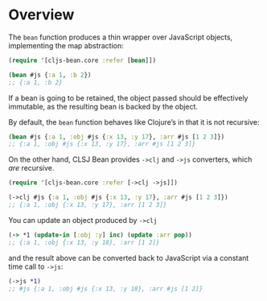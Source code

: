 # Overview

The `bean` function produces a thin wrapper over JavaScript objects, implementing the map abstraction:

```clojure
(require '[cljs-bean.core :refer [bean]])

(bean #js {:a 1, :b 2})
;; {:a 1, :b 2}
```

If a bean is going to be retained, the object passed 
should be effectively immutable, as the resulting bean is backed by the object.

By default, the `bean` function behaves like Clojure’s in that it is not recursive:

```clojure
(bean #js {:a 1, :obj #js {:x 13, :y 17}, :arr #js [1 2 3]})
;; {:a 1, :obj #js {:x 13, :y 17}, :arr #js [1 2 3]}
```

On the other hand, CLSJ Bean provides `->clj` and `->js` converters, which _are_ recursive.

```clojure
(require '[cljs-bean.core :refer [->clj ->js]])

(->clj #js {:a 1, :obj #js {:x 13, :y 17}, :arr #js [1 2 3]})
;; {:a 1, :obj {:x 13, :y 17}, :arr [1 2 3]}
```

You can update an object produced by `->clj` 

```clojure
(-> *1 (update-in [:obj :y] inc) (update :arr pop))
;; {:a 1, :obj {:x 13, :y 18}, :arr [1 2]}
```

and the result above can be converted back to JavaScript via a constant time call to `->js`:

```clojure
(->js *1)
;; #js {:a 1, :obj #js {:x 13, :y 18}, :arr #js [1 2]}
```
